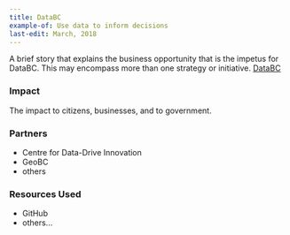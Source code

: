 ```yaml
---
title: DataBC
example-of: Use data to inform decisions
last-edit: March, 2018
---
```


A brief story that explains the business opportunity that is the impetus for DataBC.  This may encompass more than one strategy or initiative.    [DataBC](https://data.gov.bc.ca/)

### Impact

The impact to citizens, businesses, and to government.

### Partners

* Centre for Data-Drive Innovation
* GeoBC
* others

### Resources Used

* GitHub
* others...
